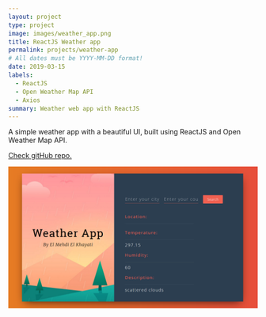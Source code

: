 ```yaml
---
layout: project
type: project
image: images/weather_app.png
title: ReactJS Weather app
permalink: projects/weather-app
# All dates must be YYYY-MM-DD format!
date: 2019-03-15
labels:
  - ReactJS
  - Open Weather Map API
  - Axios
summary: Weather web app with ReactJS
---
```


A simple weather app with a beautiful UI, built using ReactJS and Open Weather Map API.

<a href="https://github.com/Kaygi22/React-apps/tree/master/weather-app"><i class="large github icon"> </i> Check gitHub repo.</a>


<img class="ui image" src="../images/weather_app.png">





